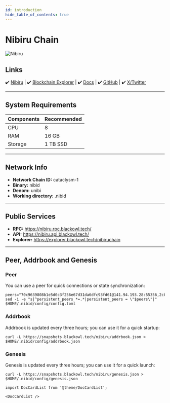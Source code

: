 ```yaml
---
id: introduction
hide_table_of_contents: true
---
```


# Nibiru Chain

![Nibiru](https://github.com/blackowltr/blackowltr.github.io/assets/107190154/3f830163-30d0-442b-be77-afdbdfb4954a)

## Links
 ✔️ [Nibiru](https://app.nibiru.fi/) |
 ✔️ [Blockchain Explorer](https://explorer.blackowl.tech/nibiruchain/staking) |
 ✔️ [Docs](https://nibiru.fi/docs) |
 ✔️ [GitHub](https://github.com/NibiruChain) |
 ✔️ [X/Twitter](https://twitter.com/NibiruChain)

---

## **System Requirements**

| Components | **Recommended** |
|------------|-----------------|
| CPU        | 8               |
| RAM        | 16 GB           | 
| Storage    | 1 TB SSD        |

---

## **Network Info**

- **Network Chain ID:** cataclysm-1
- **Binary:** nibid
- **Denom:** unibi
- **Working directory:** .nibid

---

## **Public Services**

- **RPC:** https://nibiru.rpc.blackowl.tech/
- **API:** https://nibiru.api.blackowl.tech/
- **Explorer:** https://explorer.blackowl.tech/nibiruchain

---

## **Peer, Addrbook and Genesis**

### Peer
You can use a peer for quick connections or state synchronization:

```shell
peers="70c9639808b1e5d0c3f256e67d31da6dfc93fd61@141.94.193.28:55356,2cb76d06899e6f35dc525fccb42fb707b47ac772@37.59.23.17:55356,d9bfa29e0cf9c4ce0cc9c26d98e5d97228f93b0b@65.108.233.103:13956,200d3c6eec510a3bb5a4224d9be188df37032946@148.251.13.186:19856,c357b020f7ebb432172bdd328eb236799d940eb8@37.60.249.230:26656,6d83a02cb6c37b6f4f3d3b6cd09c34a10f890a5c@51.210.223.84:19856,89757803f40da51678451735445ad40d5b15e059@164.152.161.5:26656,07faf6678cbcee9909348b6d705260f9ba6ca1ff@65.108.232.104:19856,a77f764c73963f4169c2e6eb7607c0671f16e005@37.252.186.106:2000,4e1c2471efb89239fb04a4b75f9f87177fd91d00@134.65.194.216:26656,ab2ae706ea5b5df1b306608b258c2232516bdc02@51.195.104.64:5656,094b06bc22de245d40fe8af3b7c8c8eb9c9474bc@221.148.45.106:26656,c1d0577933093415de00a9232f3d8f150f80fd0e@188.214.129.129:26656,f273e38a6b77830a0f96dbb2777c28e28905abe1@136.243.13.186:2000,d64a2d45a0aa98564154246296394c06e383805a@37.252.186.107:2000,75b25125ee0bcad79ffd394e436f21828aa754b3@144.76.76.176:2000,05106550b6e738d8ce50cb857520124bbcce318f@34.79.198.33:26656,b032150972f3a9add47a0df33c6a69bbca4df59e@173.212.231.88:26656,ce0a79f86024aa9a37dc06770e426f77310edb43@51.77.57.29:26656,cc8ff21a53f996fd729a10bcfbd85cf009505367@65.108.75.107:34656,d3c7f343d7ed815b73eef34d7d37948f10a1deab@146.148.124.30:26656,e7af24b15365bff9537e2776c2a5fdf01b933dc5@34.22.210.39:26656,9c65c5b0e340cff69a09b3c631a1ed942d4e8675@213.199.50.129:26656,ccde8810577cd3c141067256eddf2025f4c38559@193.34.213.178:36656,eeaf1f3237f5022c9390b468813942c7ea778118@144.76.236.49:60556,c2af064e5c0d9fafde4a978d564a3cea447367ba@54.39.131.55:26656,798e61b8e0208edf9743394add9f6781ccdf784c@65.108.128.201:19856,6604179787139eab744b8a1159fee9b03fcc3714@51.81.49.176:19856,ce764863e665862e4faca59bb8037c81643d9926@141.94.195.151:19856,9fd05518ea350e46f26779b3443d97770e29ab23@8.217.29.114:26656"
sed -i -e "s|^persistent_peers *=.*|persistent_peers = \"$peers\"|" $HOME/.nibid/config/config.toml
```

### Addrbook
Addrbook is updated every three hours; you can use it for a quick startup:

```shell
curl -L https://snapshots.blackowl.tech/nibiru/addrbook.json > $HOME/.nibid/config/addrbook.json
```
### Genesis
Genesis is updated every three hours; you can use it for a quick launch:
```shell
curl -L https://snapshots.blackowl.tech/nibiru/genesis.json > $HOME/.nibid/config/genesis.json
```

```mdx-code-block
import DocCardList from '@theme/DocCardList';

<DocCardList />
```
